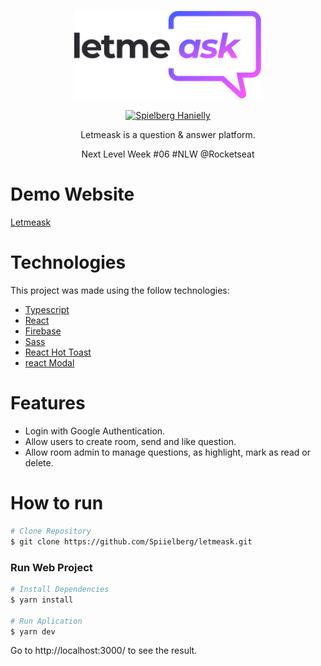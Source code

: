 <p align="center">
   <img src="./src/assets/images/logo.svg" alt="Letmeask" width="300" />
</p>

<p align="center">
   <a href="https://www.linkedin.com/in/spiielberg">
      <img alt="Spielberg Hanielly" src="https://img.shields.io/badge/-Spielberg-0A66C2?style=flat&logo=Linkedin&logoColor=white" />
   </a>
</p>

<p align="center">
  Letmeask is a question & answer platform.
</p>

<p align="center">
  Next Level Week #06 #NLW @Rocketseat
</p>

# Demo Website
[Letmeask](https://letmeask-spielberg.vercel.app)

# Technologies
This project was made using the follow technologies:

* [Typescript](https://www.typescriptlang.org)
* [React](https://reactjs.org)
* [Firebase](https://firebase.google.com)
* [Sass](https://sass-lang.com)
* [React Hot Toast](https://react-hot-toast.com)
* [react Modal](https://www.npmjs.com/package/react-modal)

# Features

* Login with Google Authentication.
* Allow users to create room, send and like question.
* Allow room admin to manage questions, as highlight, mark as read or delete.

#  How to run
```bash
# Clone Repository
$ git clone https://github.com/Spiielberg/letmeask.git
```

### Run Web Project

```bash
# Install Dependencies
$ yarn install

# Run Aplication
$ yarn dev
```
Go to http://localhost:3000/ to see the result.
